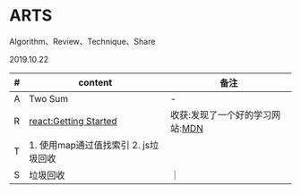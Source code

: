 # ARTS
 Algorithm、Review、Technique、Share
 
 2019.10.22
 
 |#|content|备注|
 |-|-|-|
 |A|Two Sum|-|
 |R|[react:Getting Started](https://reactjs.org/docs/getting-started.html)|收获:发现了一个好的学习网站:[MDN](https://developer.mozilla.org/zh-CN/)|
 |T|1. 使用map通过值找索引 2. js垃圾回收|
 |S|垃圾回收|｜
